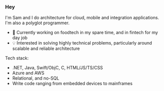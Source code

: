 ### Hey
I'm Sam and I do architecture for cloud, mobile and integration applications. I'm also a polyglot programmer.

- 🔭 Currently working on foodtech in my spare time, and in fintech for my day job
- 💡 Interested in solving highly technical problems, particularly around scalable and reliable architecture

Tech stack:
* .NET, Java, Swift/ObjC, C, HTML/JS/TS/CSS
* Azure and AWS
* Relational, and no-SQL
* Write code ranging from embedded devices to mainframes

